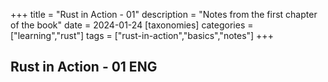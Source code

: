 +++
title = "Rust in Action - 01"
description = "Notes from the first chapter of the book"
date = 2024-01-24
[taxonomies]
categories = ["learning","rust"]
tags = ["rust-in-action","basics","notes"]
+++

## Rust in Action - 01 ENG
